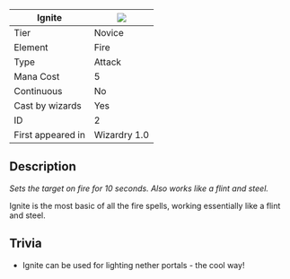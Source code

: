 | Ignite |![](https://github.com/Electroblob77/Wizardry/blob/master/src/main/resources/assets/wizardry/textures/spells/ignite.png)|
|---|---|
| Tier | Novice |
| Element | Fire |
| Type | Attack |
| Mana Cost | 5 |
| Continuous | No |
| Cast by wizards | Yes |
| ID | 2 |
| First appeared in | Wizardry 1.0 |
## Description
_Sets the target on fire for 10 seconds. Also works like a flint and steel._

Ignite is the most basic of all the fire spells, working essentially like a flint and steel.

## Trivia
- Ignite can be used for lighting nether portals - the cool way!